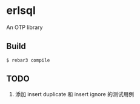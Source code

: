 erlsql
=====

An OTP library

Build
-----

    $ rebar3 compile


## TODO

1. 添加 insert duplicate 和 insert ignore 的测试用例